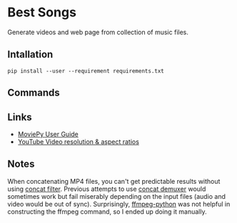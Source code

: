 # Best Songs

Generate videos and web page from collection of music files.

## Intallation

    pip install --user --requirement requirements.txt

## Commands


## Links

- [MoviePy User Guide](https://zulko.github.io/moviepy/index.html)
- [YouTube Video resolution & aspect ratios](https://support.google.com/youtube/answer/6375112?hl=en)

## Notes

When concatenating MP4 files, you can't get predictable results without using [concat filter](http://trac.ffmpeg.org/wiki/Concatenate#filter). Previous attempts to use [concat demuxer](http://trac.ffmpeg.org/wiki/Concatenate#demuxer) would sometimes work but fail miserably depending on the input files (audio and video would be out of sync). Surprisingly, [ffmpeg-python](https://github.com/kkroening/ffmpeg-python) was not helpful in constructing the ffmpeg command, so I ended up doing it manually.
